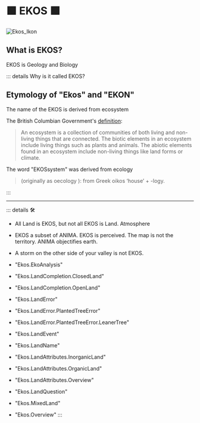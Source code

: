 # 🟩 <ekos>EKOS</ekos> 🟩

![Ekos_Ikon](/Ikon/Ekos_Ikon.png)

## What is <ekos>EKOS</ekos>?

EKOS is Geology and Biology

::: details Why is it called <ekos>EKOS</ekos>?

## Etymology of "<ekos>Ekos</ekos>" and "<ekos>EKON</ekos>"

The name of the EKOS is derived from <ekos>eco</ekos>system

The British Columbian Government's [definition](https://www2.gov.bc.ca/gov/content/environment/plants-animals-ecosystems/ecosystems):
> An ecosystem is a collection of communities of both living and non-living things that are connected. The biotic elements in an ecosystem include living things such as plants and animals. The abiotic elements found in an ecosystem include non-living things like land forms or climate.

The word "<ekos>EKOS</ekos>system" was derived from <ekos>eco</ekos>logy

> (originally as <ekos>oeco</ekos>logy ): from Greek <ekos>oikos</ekos> ‘house’ + -logy.

:::

---

<!-- =================================================== -->
<!-- =================================================== -->
<!-- =================================================== -->
<!-- =================================================== -->
<!-- =================================================== -->
::: details 🛠

- All Land is EKOS, but not all EKOS is Land. Atmosphere
- EKOS a subset of ANIMA. EKOS is perceived. The map is not the territory. ANIMA objectifies earth.
- A storm on the other side of your valley is not EKOS.

- "Ekos.EkoAnalysis"
- "Ekos.LandCompletion.ClosedLand"
- "Ekos.LandCompletion.OpenLand"
- "Ekos.LandError"
- "Ekos.LandError.PlantedTreeError"
- "Ekos.LandError.PlantedTreeError.LeanerTree"
- "Ekos.LandEvent"
- "Ekos.LandName"
- "Ekos.LandAttributes.InorganicLand"
- "Ekos.LandAttributes.OrganicLand"
- "Ekos.LandAttributes.Overview"
- "Ekos.LandQuestion"
- "Ekos.MixedLand"
- "Ekos.Overview"
:::
